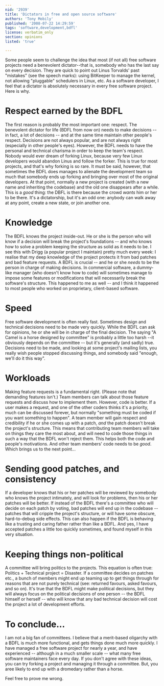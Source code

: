 ```yaml
---
nid: '2939'
title: 'Dictators in free and open source software'
authors: 'Tony Mobily'
published: '2008-07-22 14:29:59'
tags: 'software,development,bdfl'
license: verbatim_only
section: opinions
listed: 'true'

---
```

Some people seem to challenge the idea that most (if not all) free software projects need a benevolent dictator--that is, somebody who has the last say on every decision. They are quick to point out Linus Torvalds' past "mistakes" (see the speech marks): using BitKeeper to manage the kernel, not allowing "pluggable" schedulers in Linux, etc. As a software developer, I feel that a dictator is absolutely necessary in every free software project. Here is why.

# Respect earned by the BDFL

The first reason is probably the most important one: respect. The benevolent dictator for life (BDFL from now on) needs to make decisions -- in fact, a lot of decisions -- and at the same time maintain other people's respect. Decisions are not always popular, and are not always right (especially in other people's eyes). However, the BDFL needs to have the personal and technical charisma in order to keep the team's respect. Nobody would ever dream of forking Linux, because very few Linux developers would abandon Linus and follow the forker. This is true for most projects, and that's why forking is so rare. It must be said, however, that sometimes the BDFL does manages to alienate the development team so much that somebody ends up forking and bringing over most of the original developers. At that point, normally a new project is created (with a new name and inheriting the codebase) and the old one disappears after a while. This is a _good_ thing: the DBFL is there because the crowd _wants_ him or her to be there. It's a dictatorship, but it's an odd one: anybody can walk away at any point, create a new state, or join another one.

# Knowledge

The BDFL knows the project inside-out. He or she is the person who will know if a decision will break the project's foundations -- and who knows how to solve a problem keeping the structure as solid as it needs to be. I see this with Drigg (a popular project I maintain) pretty much every week: I realise that my deep knowledge of the project protects it from bad patches and bad feature requests. A BDFL is crucial -- and he or she _needs_ to be the person in charge of making decisions. In commercial software, a dummy-like manager (who doesn't know how to code) will sometimes manage to impose some features or modifications that will necessarily break the software's structure. This happened to me as well -- and I think it happened to most people who worked on proprietary, client-based software.

# Speed

Free software development is often really fast. Sometimes design and technical decisions need to be made very quickly. While the BDFL can ask for opinions, he or she will be in charge of the final decision. The saying "A Camel is a horse designed by committee" is probably a little too harsh --it obviously depends on the committee -- but it's generally (and sadly) true. Decisions need to be made, and looking at some project's mailing lists, you really wish people stopped discussing things, and somebody said "enough, we'll do it this way".

# Workloads

Making feature requests is a fundamental right. (Please note that demanding features isn't.) Team members can talk about those feature requests and discuss how to implement them. However, code is better. If a user makes a request, and one of the other coders thinks it's a priority, much can be discussed forever, but normally "something must be coded if you want something to happen". A team member will gain respect and credibility if he or she comes up with a patch, _and_ the patch doesn't break the project's structure. This means that contributing team members will take on things they care the most about, and will need to code those things in such a way that the BDFL won't reject them. This helps both the code and people's motivations. And other team members' code needs to be _good_. Which brings us to the next point...

# Sending good patches, and consistency

If a developer knows that his or her patches will be reviewed by somebody who knows the project intimately, and will look for problems, then his or her patches will be better.
If instead of the BDFL there's a committee who will decide on each patch by voting, bad patches will end up in the codebase -- patches that will cripple the project's structure, or will have some obscure, hard-to-debug side effects. This can also happen if the BDFL is behaving like a trusting and caring father rather than like a BDFL. And yes, I have accepted patches a little too quickly sometimes, and found myself in this very situation.

# Keeping things non-political

A committee will bring politics to the projects. This equation is often true: Politics + Technical project = Disaster. If a committee decides on patches etc., a bunch of members might end up teaming up to get things through for reasons that are not purely technical (see: returned favours, asked favours, and so on). It's true that the BDFL might make political decisions, but they will always focus on the political decisions of one person -- the BDFL himself or herself -- who will know that any bad technical decision will cost the project a lot of development efforts.

# To conclude...

I am not a big fan of committees. I believe that a merit-based oligarchy with a BDFL is much more functional, and gets things done much more quickly. I have managed a free software project for nearly a year, and have experienced -- although in a much smaller scale -- what many free software maintainers face every day. If you don't agree with these ideas, you can try forking a project and managing it through a committee. But, you aree likely to end up with a dromedary rather than a horse.

Feel free to prove me wrong.